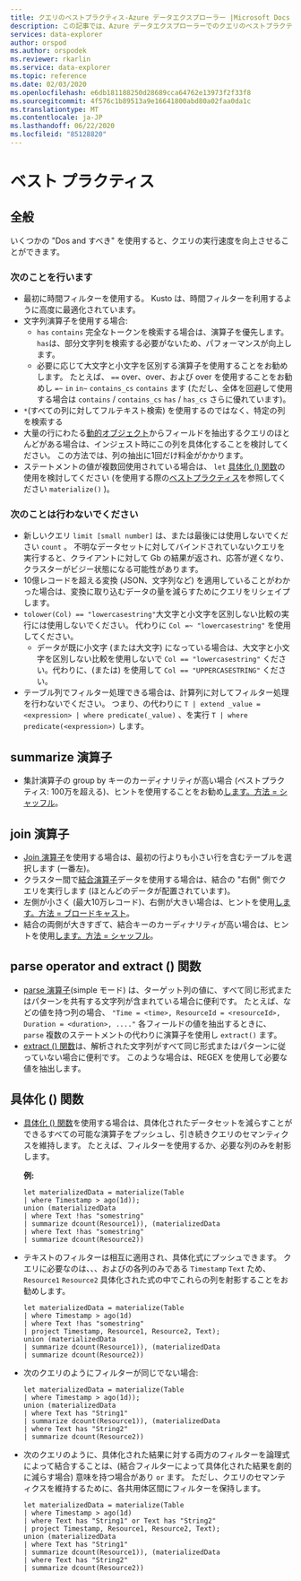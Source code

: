 ```yaml
---
title: クエリのベストプラクティス-Azure データエクスプローラー |Microsoft Docs
description: この記事では、Azure データエクスプローラーでのクエリのベストプラクティスについて説明します。
services: data-explorer
author: orspod
ms.author: orspodek
ms.reviewer: rkarlin
ms.service: data-explorer
ms.topic: reference
ms.date: 02/03/2020
ms.openlocfilehash: e6db181188250d28689cca64762e13973f2f33f8
ms.sourcegitcommit: 4f576c1b89513a9e16641800abd80a02faa0da1c
ms.translationtype: MT
ms.contentlocale: ja-JP
ms.lasthandoff: 06/22/2020
ms.locfileid: "85128820"
---
```

# <a name="best-practices"></a>ベスト プラクティス 

## <a name="general"></a>全般

いくつかの "Dos and すべき" を使用すると、クエリの実行速度を向上させることができます。

### <a name="do"></a>次のことを行います

*   最初に時間フィルターを使用する。 Kusto は、時間フィルターを利用するように高度に最適化されています。
*   文字列演算子を使用する場合:
    *   `has` `contains` 完全なトークンを検索する場合は、演算子を優先します。 `has`は、部分文字列を検索する必要がないため、パフォーマンスが向上します。
    *   必要に応じて大文字と小文字を区別する演算子を使用することをお勧めします。 たとえば、 `==` over、over、および over を使用することをお勧めし `=~` `in` `in~` `contains_cs` `contains` ます (ただし、全体を回避して使用する場合は `contains` / `contains_cs` `has` / `has_cs` さらに優れています)。
*   `*`(すべての列に対してフルテキスト検索) を使用するのではなく、特定の列を検索する
*   大量の行にわたる[動的オブジェクト](./scalar-data-types/dynamic.md)からフィールドを抽出するクエリのほとんどがある場合は、インジェスト時にこの列を具体化することを検討してください。 この方法では、列の抽出に1回だけ料金がかかります。  
*   ステートメントの値が複数回使用されている場合は、 `let` [具体化 () 関数](./materializefunction.md)の使用を検討してください (を使用する際の[ベストプラクティス](#materialize-function)を参照してください `materialize()` )。

### <a name="dont"></a>次のことは行わないでください

*   新しいクエリ `limit [small number]` は、または最後には使用しないでください `count` 。
    不明なデータセットに対してバインドされていないクエリを実行すると、クライアントに対して Gb の結果が返され、応答が遅くなり、クラスターがビジー状態になる可能性があります。
*   10億レコードを超える変換 (JSON、文字列など) を適用していることがわかった場合は、変換に取り込むデータの量を減らすためにクエリをリシェイプします。
*   `tolower(Col) == "lowercasestring"`大文字と小文字を区別しない比較の実行には使用しないでください。 代わりに `Col =~ "lowercasestring"` を使用してください。
    *   データが既に小文字 (または大文字) になっている場合は、大文字と小文字を区別しない比較を使用しないで `Col == "lowercasestring"` ください。代わりに、(または) を使用して `Col == "UPPERCASESTRING"` ください。
*   テーブル列でフィルター処理できる場合は、計算列に対してフィルター処理を行わないでください。 つまり、の代わりに `T | extend _value = <expression> | where predicate(_value)` 、を実行 `T | where predicate(<expression>)` します。

## <a name="summarize-operator"></a>summarize 演算子

*   集計演算子の group by キーのカーディナリティが高い場合 (ベストプラクティス: 100万を超える)、ヒントを使用することをお勧め[します。方法 = シャッフル](./shufflequery.md)。

## <a name="join-operator"></a>join 演算子

*   [Join 演算子](./joinoperator.md)を使用する場合は、最初の行よりも小さい行を含むテーブルを選択します (一番左)。 
*   クラスター間で[結合演算子](./joinoperator.md)データを使用する場合は、結合の "右側" 側でクエリを実行します (ほとんどのデータが配置されています)。
*   左側が小さく (最大10万レコード)、右側が大きい場合は、ヒントを使用[します。方法 = ブロードキャスト](./broadcastjoin.md)。
*   結合の両側が大きすぎて、結合キーのカーディナリティが高い場合は、ヒントを使用[します。方法 = シャッフル](./shufflequery.md)。
    
## <a name="parse-operator-and-extract-function"></a>parse operator and extract () 関数

*   [parse 演算子](./parseoperator.md)(simple モード) は、ターゲット列の値に、すべて同じ形式またはパターンを共有する文字列が含まれている場合に便利です。
たとえば、などの値を持つ列の場合、 `"Time = <time>, ResourceId = <resourceId>, Duration = <duration>, ...."` 各フィールドの値を抽出するときに、 `parse` 複数のステートメントの代わりに演算子を使用し `extract()` ます。
*   [extract () 関数](./extractfunction.md)は、解析された文字列がすべて同じ形式またはパターンに従っていない場合に便利です。
このような場合は、REGEX を使用して必要な値を抽出します。

## <a name="materialize-function"></a>具体化 () 関数

*   [具体化 () 関数](./materializefunction.md)を使用する場合は、具体化されたデータセットを減らすことができるすべての可能な演算子をプッシュし、引き続きクエリのセマンティクスを維持します。 たとえば、フィルターを使用するか、必要な列のみを射影します。
    
    **例:**

    ```kusto
    let materializedData = materialize(Table
    | where Timestamp > ago(1d));
    union (materializedData
    | where Text !has "somestring"
    | summarize dcount(Resource1)), (materializedData
    | where Text !has "somestring"
    | summarize dcount(Resource2))
    ```

* テキストのフィルターは相互に適用され、具体化式にプッシュできます。
    クエリに必要なのは、、、およびの各列のみである `Timestamp` `Text` ため、 `Resource1` `Resource2` 具体化された式の中でこれらの列を射影することをお勧めします。
    
    ```kusto
    let materializedData = materialize(Table
    | where Timestamp > ago(1d)
    | where Text !has "somestring"
    | project Timestamp, Resource1, Resource2, Text);
    union (materializedData
    | summarize dcount(Resource1)), (materializedData
    | summarize dcount(Resource2))
    ```
    
*   次のクエリのようにフィルターが同じでない場合:  

    ```kusto
    let materializedData = materialize(Table
    | where Timestamp > ago(1d));
    union (materializedData
    | where Text has "String1"
    | summarize dcount(Resource1)), (materializedData
    | where Text has "String2"
    | summarize dcount(Resource2))
    ```

*   次のクエリのように、具体化された結果に対する両方のフィルターを論理式によって結合することは、(結合フィルターによって具体化された結果を劇的に減らす場合) 意味を持つ場合があり `or` ます。 ただし、クエリのセマンティクスを維持するために、各共用体区間にフィルターを保持します。
     
    ```kusto
    let materializedData = materialize(Table
    | where Timestamp > ago(1d)
    | where Text has "String1" or Text has "String2"
    | project Timestamp, Resource1, Resource2, Text);
    union (materializedData
    | where Text has "String1"
    | summarize dcount(Resource1)), (materializedData
    | where Text has "String2"
    | summarize dcount(Resource2))
    ```
    